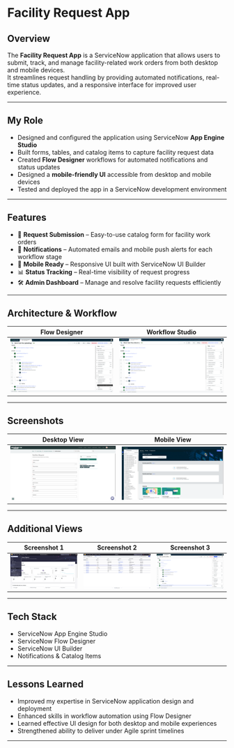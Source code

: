 # Facility Request App

## Overview
The **Facility Request App** is a ServiceNow application that allows users to submit, track, and manage facility-related work orders from both desktop and mobile devices.  
It streamlines request handling by providing automated notifications, real-time status updates, and a responsive interface for improved user experience.

---

## My Role
- Designed and configured the application using ServiceNow **App Engine Studio**
- Built forms, tables, and catalog items to capture facility request data
- Created **Flow Designer** workflows for automated notifications and status updates
- Designed a **mobile-friendly UI** accessible from desktop and mobile devices
- Tested and deployed the app in a ServiceNow development environment

---

## Features
- 📩 **Request Submission** – Easy-to-use catalog form for facility work orders  
- 🔔 **Notifications** – Automated emails and mobile push alerts for each workflow stage  
- 📱 **Mobile Ready** – Responsive UI built with ServiceNow UI Builder  
- 📊 **Status Tracking** – Real-time visibility of request progress  
- 🛠 **Admin Dashboard** – Manage and resolve facility requests efficiently  

---

## Architecture & Workflow
| Flow Designer | Workflow Studio |
|---------------|-----------------|
| ![Flow Designer](Facility%20Request-%20Flow%20Designer4.png) | ![Workflow Studio](Facility%20Request-%20Workflow%20Studio.png) |

---

## Screenshots
| Desktop View | Mobile View |
|--------------|-------------|
| ![Desktop](Facility%20Request-Desktop.png) | ![Screenshot 5](Facility%20Request-5.png) |

---

## Additional Views
| Screenshot 1 | Screenshot 2 | Screenshot 3 |
|--------------|--------------|--------------|
| ![Screenshot 1](Facility-Request%201.png) | ![Screenshot 2](Facility-Request%202.png) | ![Screenshot 3](Facility-Request%203.png) |

---

## Tech Stack
- ServiceNow App Engine Studio  
- ServiceNow Flow Designer  
- ServiceNow UI Builder  
- Notifications & Catalog Items  

---

## Lessons Learned
- Improved my expertise in ServiceNow application design and deployment
- Enhanced skills in workflow automation using Flow Designer
- Learned effective UI design for both desktop and mobile experiences
- Strengthened ability to deliver under Agile sprint timelines

---
